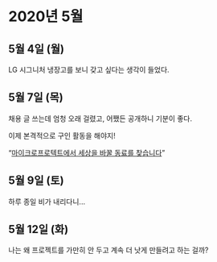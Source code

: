 # 2020년 5월

## 5월 4일 (월)

LG 시그니처 냉장고를 보니 갖고 싶다는 생각이 들었다.

## 5월 7일 (목)

채용 글 쓰는데 엄청 오래 걸렸고, 어쨌든 공개하니 기분이 좋다.

이제 본격적으로 구인 활동을 해야지!

“[마이크로프로텍트에서 세상을 바꿀 동료를 찾습니다](https://j.mp/2L9rz7W)”

## 5월 9일 (토)

하루 종일 비가 내리다니...

## 5월 12일 (화)

나는 왜 프로젝트를 가만히 안 두고 계속 더 낫게 만들려고 하는 걸까?
